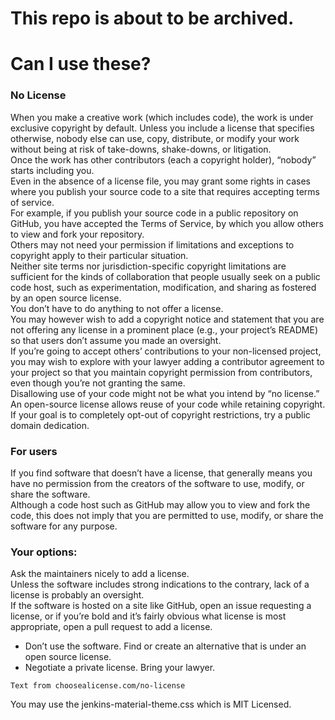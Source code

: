 # This repo is about to be archived.


# Can I use these?

### No License

When you make a creative work (which includes code), the work is under exclusive copyright by default. 
Unless you include a license that specifies otherwise, nobody else can use, copy, distribute, or modify your work without being at risk of take-downs, shake-downs, or litigation. <br>
Once the work has other contributors (each a copyright holder), “nobody” starts including you. <br>
Even in the absence of a license file, you may grant some rights in cases where you publish your source code to a site that requires accepting terms of service. <br>
For example, if you publish your source code in a public repository on GitHub, you have accepted the Terms of Service, by which you allow others to view and fork your repository. <br>
Others may not need your permission if limitations and exceptions to copyright apply to their particular situation.<br> Neither site terms nor jurisdiction-specific copyright limitations are sufficient for the kinds of collaboration that people usually seek on a public code host, such as experimentation, modification, and sharing as fostered by an open source license. <br>
You don’t have to do anything to not offer a license. <br> 
You may however wish to add a copyright notice and statement that you are not offering any license in a prominent place (e.g., your project’s README) so that users don’t assume you made an oversight. <br>
If you’re going to accept others’ contributions to your non-licensed project, you may wish to explore with your lawyer adding a contributor agreement to your project so that you maintain copyright permission from contributors, even though you’re not granting the same. <br>
Disallowing use of your code might not be what you intend by “no license.” An open-source license allows reuse of your code while retaining copyright. If your goal is to completely opt-out of copyright restrictions, try a public domain dedication.<br>

### For users
If you find software that doesn’t have a license, that generally means you have no permission from the creators of the software to use, modify, or share the software. <br>
Although a code host such as GitHub may allow you to view and fork the code, this does not imply that you are permitted to use, modify, or share the software for any purpose. <br>
### Your options:
Ask the maintainers nicely to add a license. <br>
Unless the software includes strong indications to the contrary, lack of a license is probably an oversight. <br>If the software is hosted on a site like GitHub, open an issue requesting a license, or if you’re bold and it’s fairly obvious what license is most appropriate, open a pull request to add a license. <br>
- Don’t use the software. Find or create an alternative that is under an open source license.
- Negotiate a private license. Bring your lawyer.
```
Text from choosealicense.com/no-license
```
You may use the jenkins-material-theme.css which is MIT Licensed.
